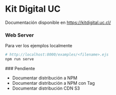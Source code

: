 # Kit Digital UC

Documentación disponible en https://kitdigital.uc.cl/

### Web Server

Para ver los ejemplos localmente 

```sh
# http://localhost:8000/examples/<filename>.ejs
npm run serve
```

### Pendiente 

- Documentar distribución a NPM 
- Documentar distribución a NPM con Tag
- Documentar distribución CDN S3

